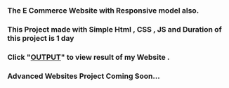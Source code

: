 ### The E Commerce Website with Responsive model also. 
### This Project made with Simple Html , CSS , JS and Duration of this project is 1 day

### Click "[OUTPUT](https://phenomenalajay.github.io/E-Commerce-Websites/)" to view result of my Website .

### Advanced Websites Project Coming Soon...
